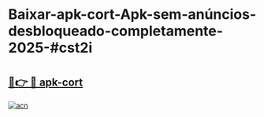# Baixar-apk-cort-Apk-sem-anúncios-desbloqueado-completamente-2025-#cst2i

# <h2><a href="https://ainizakaria.my?title=apk-cort&ref=24M">🔗👉 🔴 apk-cort</a></h2>

[![acn](https://github.com/user-attachments/assets/0f9c940e-d8b0-45ae-aac7-cd30a18b3e1c)](https://ainizakaria.my?title=apk-cort&ref=24M)

